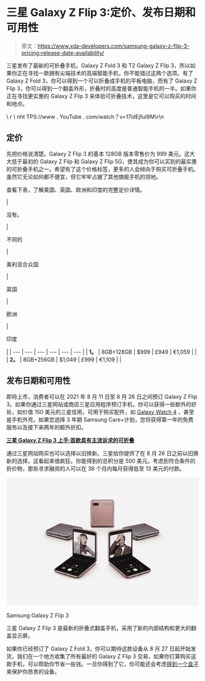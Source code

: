# 三星 Galaxy Z Flip 3:定价、发布日期和可用性

> 原文：<https://www.xda-developers.com/samsung-galaxy-z-flip-3-pricing-release-date-availability/>

三星发布了最新的可折叠手机，Galaxy Z Fold 3 和 T2 Galaxy Z Flip 3，所以如果你正在寻找一款拥有尖端技术的高端智能手机，你不能错过这两个选项。有了 Galaxy Z Fold 3，你可以得到一个可以折叠成手机的平板电脑，而有了 Galaxy Z Flip 3，你可以得到一个翻盖外形，折叠时的高度是普通智能手机的一半。如果你正在寻找更实惠的 Galaxy Z Flip 3 来体验可折叠技术，这里是它可以购买的时间和地点。

\ r \ nht TPS://www . YouTube . com/watch？v=17idEjfuI9M\r\n

## 定价

先把价格说清楚。Galaxy Z Flip 3 的基本 128GB 版本零售价为 999 美元。这大大低于最初的 Galaxy Z Flip 和 Galaxy Z Flip 5G，使其成为你可以买到的最实惠的可折叠手机之一。希望有了这个价格标签，更多的人会倾向于购买可折叠手机。虽然它无论如何都不便宜，但它牢牢占据了其他旗舰手机的领地。

查看下表，了解美国、英国、欧洲和印度的完整定价详情。

| 

没有。

 | 

不同的

 | 

美利坚合众国

 | 

英国

 | 

欧洲

 | 

印度

 |
| --- | --- | --- | --- | --- | --- |
| **1。** | 8GB+128GB | $999 | £949 | €1,059 |  |
| **2。** | 8GB+256GB | $1,049 | £999 | €1,109 |  |

## 发布日期和可用性

即将上市，消费者可以在 2021 年 8 月 11 日至 8 月 26 日之间预订 Galaxy Z Flip 3。如果你通过三星网站或商店三星应用程序预订手机，你可以获得一些额外的好处，如价值 150 美元的三星信用，可用于购买配件，如 [Galaxy Watch 4](https://www.xda-developers.com/samsung-galaxy-watch-4/) ，甚至是手机外壳。如果您选择 3 年期 Samsung Care+计划，您将获得第一年的免费服务以及接下来两年的额外折扣。

**[三星 Galaxy Z Flip 3 上手:首款具有主流诉求的可折叠](https://www.xda-developers.com/samsung-galaxy-z-flip-3-hands-on/)**

通过三星网站购买也可以选择以旧换新。三星给你提供了在 8 月 26 日之前以旧换新的选择，这看起来很疯狂。你能得到的总积分是 500 美元。考虑到符合条件的折价物，那些寻求融资的人可以在 36 个月内每月获得低至 13 美元的付款。

 <picture>![The Samsung Galaxy Z Flip 3 is the latest clamshell foldable in town with new internals and a bigger cover display.](img/3f36f6a8604f6e3584cc846d12d31e16.png)</picture> 

Samsung Galaxy Z Flip 3

三星 Galaxy Z Flip 3 是最新的折叠式翻盖手机，采用了新的内部结构和更大的翻盖显示屏。

如果你已经预订了 Galaxy Z Fold 3，你可以期待这款设备从 8 月 27 日起开始发货。我们在一个地方收集了所有最好的 Galaxy Z Flip 3 交易，如果你打算购买这款手机，可以帮助你节省一些钱。一旦你得到了它，你可能还会考虑[得到一个盒子](https://www.xda-developers.com/best-samsung-galaxy-z-flip-3-cases/)来保护你昂贵的设备。